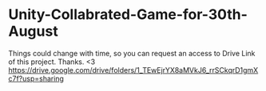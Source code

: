 # Unity-Collabrated-Game-for-30th-August

Things could change with time, so you can request an access to Drive Link of this project. Thanks. <3
https://drive.google.com/drive/folders/1_TEwEjrYX8aMVkJ6_rrSCkqrD1gmXc7f?usp=sharing
